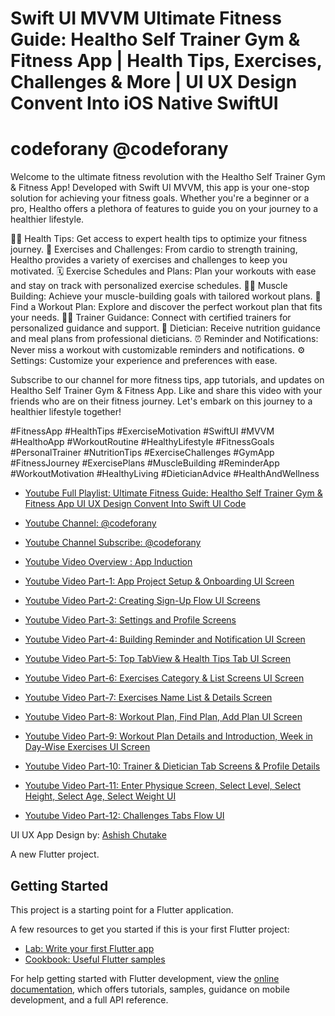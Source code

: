 # Swift UI MVVM Ultimate Fitness Guide: Healtho Self Trainer Gym & Fitness App | Health Tips, Exercises, Challenges & More | UI UX Design Convent Into iOS Native SwiftUI

# codeforany @codeforany

Welcome to the ultimate fitness revolution with the Healtho Self Trainer Gym & Fitness App! Developed with Swift UI MVVM, this app is your one-stop solution for achieving your fitness goals. Whether you're a beginner or a pro, Healtho offers a plethora of features to guide you on your journey to a healthier lifestyle.

🏋️‍♂️ Health Tips: Get access to expert health tips to optimize your fitness journey.
💪 Exercises and Challenges: From cardio to strength training, Healtho provides a variety of exercises and challenges to keep you motivated.
🗓️ Exercise Schedules and Plans: Plan your workouts with ease and stay on track with personalized exercise schedules.
🏋️‍♀️ Muscle Building: Achieve your muscle-building goals with tailored workout plans.
📅 Find a Workout Plan: Explore and discover the perfect workout plan that fits your needs.
👨‍🏫 Trainer Guidance: Connect with certified trainers for personalized guidance and support.
🍏 Dietician: Receive nutrition guidance and meal plans from professional dieticians.
⏰ Reminder and Notifications: Never miss a workout with customizable reminders and notifications.
⚙️ Settings: Customize your experience and preferences with ease.

Subscribe to our channel for more fitness tips, app tutorials, and updates on Healtho Self Trainer Gym & Fitness App. Like and share this video with your friends who are on their fitness journey. Let's embark on this journey to a healthier lifestyle together!

#FitnessApp #HealthTips #ExerciseMotivation #SwiftUI #MVVM #HealthoApp #WorkoutRoutine #HealthyLifestyle #FitnessGoals #PersonalTrainer #NutritionTips #ExerciseChallenges #GymApp #FitnessJourney #ExercisePlans #MuscleBuilding #ReminderApp #WorkoutMotivation #HealthyLiving #DieticianAdvice #HealthAndWellness

- [Youtube Full Playlist: Ultimate Fitness Guide: Healtho Self Trainer Gym & Fitness App UI UX Design Convent Into Swift UI Code](https://www.youtube.com/playlist?list=PLzcRC7PA0xWQoo5GGB8Yy5J5mhdLm9oPa)
- [Youtube Channel: @codeforany](https://www.youtube.com/channel/UCdQTp9wRK5vAOlEQZf9PHSg)
- [Youtube Channel Subscribe: @codeforany](https://www.youtube.com/channel/UCdQTp9wRK5vAOlEQZf9PHSg?sub_confirmation=1)

- [Youtube Video Overview : App Induction ](https://youtu.be/CBiB7_W1bL0)
- [Youtube Video Part-1: App Project Setup & Onboarding UI Screen](https://youtu.be/kS1EaWk6zkU)
- [Youtube Video Part-2: Creating Sign-Up Flow UI Screens](https://youtu.be/V4DhaTTmpHE)
- [Youtube Video Part-3: Settings and Profile Screens](https://youtu.be/hPkGHfANuDY)
- [Youtube Video Part-4: Building Reminder and Notification UI Screen](https://youtu.be/8K8QQd2QFtY)
- [Youtube Video Part-5: Top TabView & Health Tips Tab UI Screen](https://youtu.be/Q0zczuUDwoM)
- [Youtube Video Part-6: Exercises Category & List Screens UI Screen](https://youtu.be/CP5M_e1XvFk)
- [Youtube Video Part-7: Exercises Name List & Details Screen](https://youtu.be/kgZvfH7Sk-0)
- [Youtube Video Part-8: Workout Plan, Find Plan, Add Plan UI Screen](https://youtu.be/U0HPNxGLus8)
- [Youtube Video Part-9: Workout Plan Details and Introduction, Week in Day-Wise Exercises UI Screen ](https://youtu.be/PgugTs18npc)
- [Youtube Video Part-10: Trainer & Dietician Tab Screens & Profile Details  ](https://youtu.be/XMgXLh-3xBE)
- [Youtube Video Part-11: Enter Physique Screen, Select Level, Select Height, Select Age, Select Weight UI](https://youtu.be/ic3x4NJ6kSk)
- [Youtube Video Part-12: Challenges Tabs Flow UI](https://youtu.be/rjaYQGHh1GY)


UI UX App Design by: [Ashish Chutake](https://www.behance.net/gallery/79867353/Healtho-Self-Trainer-Gym-and-Fitness-App)

A new Flutter project.

## Getting Started

This project is a starting point for a Flutter application.

A few resources to get you started if this is your first Flutter project:

- [Lab: Write your first Flutter app](https://docs.flutter.dev/get-started/codelab)
- [Cookbook: Useful Flutter samples](https://docs.flutter.dev/cookbook)

For help getting started with Flutter development, view the
[online documentation](https://docs.flutter.dev/), which offers tutorials,
samples, guidance on mobile development, and a full API reference.
